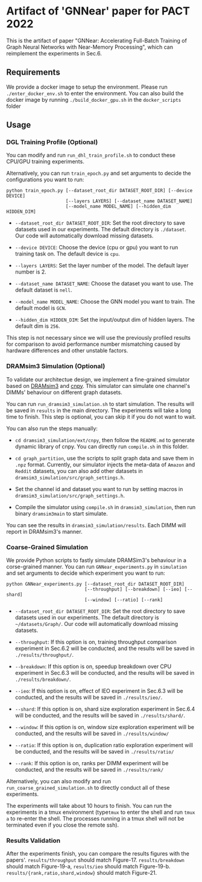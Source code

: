 # Artifact of 'GNNear' paper for PACT 2022

This is the artifact of paper "GNNear: Accelerating Full-Batch Training of Graph Neural Networks with Near-Memory Processing", which can reimplement the experiments in Sec.6.


## Requirements

  We provide a docker image to setup the environment. Please run ```./enter_docker_env.sh``` to enter the environment. 
  You can also build the docker image by running ```./build_docker_gpu.sh``` in the ```docker_scripts``` folder

## Usage

### DGL Training Profile (Optional)

You can modify and run  ```run_dhl_train_profile.sh``` to conduct these CPU/GPU training experiments.

Alternatively, you can run ```train_epoch.py``` and set arguments to decide the configurations you want to run:

  ```
  python train_epoch.py [--dataset_root_dir DATASET_ROOT_DIR] [--device DEVICE] 
                        [--layers LAYERS] [--dataset_name DATASET_NAME]
                        [--model_name MODEL_NAME] [--hidden_dim HIDDEN_DIM]
  ```
- ```--dataset_root_dir DATASET_ROOT_DIR```: Set the root directory to save datasets used in our experiments. The default directory is ```./dataset```. Our code will automatically download missing datasets.

- ```--device DEVICE```: Choose the device (cpu or gpu) you want to run training task on. The default device is ```cpu```.

- ```--layers LAYERS```: Set the layer number of the model. The default layer number is 2.

- ```--dataset_name DATASET_NAME```: Choose the dataset you want to use. The default dataset is ```nell```.

- ```--model_name MODEL_NAME```: Choose the GNN model you want to train. The default model is ```GCN```.

-  ```--hidden_dim HIDDEN_DIM```: Set the input/output dim of hidden layers. The default dim is ```256```.

This step is not necessary since we will use the previously profiled results for comparison to avoid performance number mismatching caused by hardware differences and other unstable factors.   

### DRAMsim3 Simulation  (Optional)
To validate our architectue design, we implement a fine-grained simulator based on [DRAMsim3](https://github.com/umd-memsys/DRAMsim3) and [cnpy](https://github.com/rogersce/cnpy). This simulator can simulate one channel's DIMMs' behaviour on different graph datasets. 

You can run ```run_dramsim3_simulation.sh``` to start simulation. The results will be saved in ```results``` in the main directory. The experiments will take a long time to finish. This step is optional, you can skip it if you do not want to wait. 

You can also run the steps manually:
- ```cd dramsim3_simulation/ext/cnpy```, then follow the ```README.md``` to generate dynamic library of cnpy. You can directly run ```compile.sh``` in this folder.

- ```cd graph_partition```, use the scripts to split graph data and save  them in ```.npz``` format. Currently, our simulator injects the meta-data of ```Amazon``` and ```Reddit``` datasets, you can also add other datasets in ```dramsim3_simulation/src/graph_settings.h```.

- Set the channel id and dataset you want to run by setting macros in ```dramsim3_simulation/src/graph_settings.h```.

- Compile the simulator using ```compile.sh``` in  ```dramsim3_simulation```, then run binary ```dramsim3main``` to start simulate.

You can see the results in ```dramsim3_simulation/results```. Each DIMM will report in DRAMsim3's manner.


### Coarse-Grained Simulation

We provide Python scripts to fastly simulate DRAMSim3's behaviour in a corse-grained manner. You can run ```GNNear_experiments.py``` in ```simulation``` and set arguments to decide which experiment you want to run:

  ```
  python GNNear_experiments.py [--dataset_root_dir DATASET_ROOT_DIR]
                               [--throughput] [--breakdown] [--ieo] [--shard]
                               [--window] [--ratio] [--rank]
  ```
- ```--dataset_root_dir DATASET_ROOT_DIR```: Set the root directory to save datasets used in our experiments. The default directory is ```~/datasets/Graph/```. Our code will automatically download missing datasets.
  
- ```--throughput```: If this option is on, training throughput comparison experiment in Sec.6.2 will be conducted, and the results will be saved in ```./results/throughput/```.
  
- ```--breakdown```: If this option is on, speedup breakdown over CPU experiment in Sec.6.3 will be conducted, and the results will be saved in ```./results/breakdown/```.
  
- ```--ieo```: If this option is on, effect of IEO experiment in Sec.6.3 will be conducted, and the results will be saved in ```./results/ieo/```.
  
- ```--shard```: If this option is on, shard size exploration experiment in Sec.6.4 will be conducted, and the results will be saved in ```./results/shard/```.

- ```--window```: If this option is on, window size exploration experiment will be conducted, and the results will be saved in ```./results/window/```

- ```--ratio```: If this option is on, duplication ratio exploration experiment will be conducted, and the results will be saved in ```./results/ratio/```

- ```--rank```: If this option is on, ranks per DIMM experiment will be conducted, and the results will be saved in ```./results/rank/```

Alternatively, you can also modify and run ```run_coarse_grained_simulation.sh``` to directly conduct all of these experiments.

The experiments will take about 10 hours to finish. You can run the experiments in a tmux environment (type```tmux``` to enter the shell and  run ```tmux a``` to re-enter the shell. The processes running in a tmux shell will not be terminated even if you close the remote ssh).

### Results Validation

After the experiments finish, you can compare the results figures with the papers'. ```results/throughput``` should match Figure-17. ```results/breakdown``` should match Figure-19-a, ```results/ieo``` should match Figure-19-b. ```results/{rank,ratio,shard,window}``` should match Figure-21. 